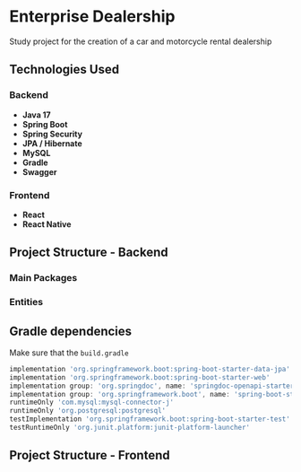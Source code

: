 # Enterprise Dealership
Study project for the creation of a car and motorcycle rental dealership

## Technologies Used

### Backend

- **Java 17**
- **Spring Boot**
- **Spring Security**
- **JPA / Hibernate**
- **MySQL**
- **Gradle**
- **Swagger**

### Frontend

- **React**
- **React Native**

## Project Structure - Backend

### Main Packages

### Entities

## Gradle dependencies
Make sure that the `build.gradle`

```gradle
implementation 'org.springframework.boot:spring-boot-starter-data-jpa'
implementation 'org.springframework.boot:spring-boot-starter-web'
implementation group: 'org.springdoc', name: 'springdoc-openapi-starter-webmvc-ui', version: '2.6.0'
implementation group: 'org.springframework.boot', name: 'spring-boot-starter-security', version: '3.3.1'
runtimeOnly 'com.mysql:mysql-connector-j'
runtimeOnly 'org.postgresql:postgresql'
testImplementation 'org.springframework.boot:spring-boot-starter-test'
testRuntimeOnly 'org.junit.platform:junit-platform-launcher'
```

## Project Structure - Frontend
